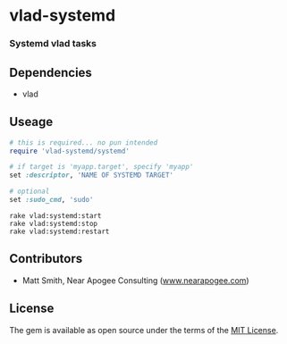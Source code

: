 # vlad-systemd

### Systemd vlad tasks

## Dependencies

- vlad

## Useage

```ruby
# this is required... no pun intended
require 'vlad-systemd/systemd'

# if target is 'myapp.target', specify 'myapp'
set :descriptor, 'NAME OF SYSTEMD TARGET'

# optional
set :sudo_cmd, 'sudo'
```

```shell
rake vlad:systemd:start
rake vlad:systemd:stop
rake vlad:systemd:restart
```

## Contributors

- Matt Smith, Near Apogee Consulting (www.nearapogee.com)

## License
The gem is available as open source under the terms of the [MIT License](http://opensource.org/licenses/MIT).

